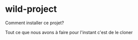 # wild-project

Comment installer ce projet?

Tout ce que nous avons à faire pour l'instant c'est de le cloner